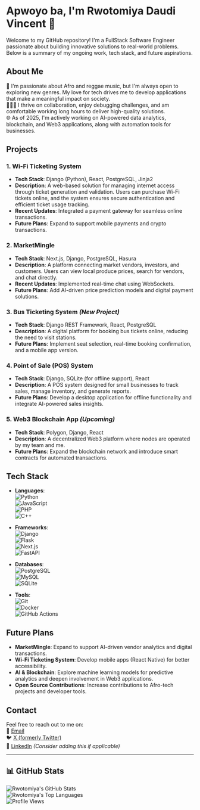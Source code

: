 # Apwoyo ba, I'm Rwotomiya Daudi Vincent 👋

Welcome to my GitHub repository! I'm a FullStack Software Engineer passionate about building innovative solutions to real-world problems. Below is a summary of my ongoing work, tech stack, and future aspirations.

## About Me

🚀 I'm passionate about Afro and reggae music, but I'm always open to exploring new genres. My love for tech drives me to develop applications that make a meaningful impact on society.  
👩🏿‍💻 I thrive on collaboration, enjoy debugging challenges, and am comfortable working long hours to deliver high-quality solutions.  
🌐 As of 2025, I'm actively working on AI-powered data analytics, blockchain, and Web3 applications, along with automation tools for businesses.  

## Projects

### 1. **Wi-Fi Ticketing System**  
- **Tech Stack**: Django (Python), React, PostgreSQL, Jinja2  
- **Description**: A web-based solution for managing internet access through ticket generation and validation. Users can purchase Wi-Fi tickets online, and the system ensures secure authentication and efficient ticket usage tracking.  
- **Recent Updates**: Integrated a payment gateway for seamless online transactions.  
- **Future Plans**: Expand to support mobile payments and crypto transactions.

### 2. **MarketMingle**  
- **Tech Stack**: Next.js, Django, PostgreSQL, Hasura  
- **Description**: A platform connecting market vendors, investors, and customers. Users can view local produce prices, search for vendors, and chat directly.  
- **Recent Updates**: Implemented real-time chat using WebSockets.  
- **Future Plans**: Add AI-driven price prediction models and digital payment solutions.

### 3. **Bus Ticketing System** *(New Project)*  
- **Tech Stack**: Django REST Framework, React, PostgreSQL  
- **Description**: A digital platform for booking bus tickets online, reducing the need to visit stations.  
- **Future Plans**: Implement seat selection, real-time booking confirmation, and a mobile app version.

### 4. **Point of Sale (POS) System**  
- **Tech Stack**: Django, SQLite (for offline support), React  
- **Description**: A POS system designed for small businesses to track sales, manage inventory, and generate reports.  
- **Future Plans**: Develop a desktop application for offline functionality and integrate AI-powered sales insights.

### 5. **Web3 Blockchain App** *(Upcoming)*  
- **Tech Stack**: Polygon, Django, React  
- **Description**: A decentralized Web3 platform where nodes are operated by my team and me.  
- **Future Plans**: Expand the blockchain network and introduce smart contracts for automated transactions.

## Tech Stack

- **Languages**:  
  ![Python](https://img.shields.io/badge/Python-3776AB?style=for-the-badge&logo=python&logoColor=white)  
  ![JavaScript](https://img.shields.io/badge/JavaScript-F7DF1E?style=for-the-badge&logo=javascript&logoColor=black)  
  ![PHP](https://img.shields.io/badge/PHP-777BB4?style=for-the-badge&logo=php&logoColor=white)  
  ![C++](https://img.shields.io/badge/C++-00599C?style=for-the-badge&logo=c%2B%2B&logoColor=white)  

- **Frameworks**:  
  ![Django](https://img.shields.io/badge/Django-092E20?style=for-the-badge&logo=django&logoColor=white)  
  ![Flask](https://img.shields.io/badge/Flask-000000?style=for-the-badge&logo=flask&logoColor=white)  
  ![Next.js](https://img.shields.io/badge/Next.js-000000?style=for-the-badge&logo=next.js&logoColor=white)  
  ![FastAPI](https://img.shields.io/badge/FastAPI-009688?style=for-the-badge&logo=fastapi&logoColor=white)  

- **Databases**:  
  ![PostgreSQL](https://img.shields.io/badge/PostgreSQL-336791?style=for-the-badge&logo=postgresql&logoColor=white)  
  ![MySQL](https://img.shields.io/badge/MySQL-4479A1?style=for-the-badge&logo=mysql&logoColor=white)  
  ![SQLite](https://img.shields.io/badge/SQLite-003B57?style=for-the-badge&logo=sqlite&logoColor=white)  

- **Tools**:  
  ![Git](https://img.shields.io/badge/Git-F05032?style=for-the-badge&logo=git&logoColor=white)  
  ![Docker](https://img.shields.io/badge/Docker-2496ED?style=for-the-badge&logo=docker&logoColor=white)  
  ![GitHub Actions](https://img.shields.io/badge/GitHub%20Actions-2088FF?style=for-the-badge&logo=github-actions&logoColor=white)  

## Future Plans

- **MarketMingle**: Expand to support AI-driven vendor analytics and digital transactions.  
- **Wi-Fi Ticketing System**: Develop mobile apps (React Native) for better accessibility.  
- **AI & Blockchain**: Explore machine learning models for predictive analytics and deepen involvement in Web3 applications.  
- **Open Source Contributions**: Increase contributions to Afro-tech projects and developer tools.

## Contact

Feel free to reach out to me on:  
📩 [Email](mailto:daudivincent20@gmail.com)  
🐦 [X (formerly Twitter)](https://x.com/daudivince20)  
💼 [LinkedIn](https://www.linkedin.com/in/rwotomiya-daudi-vincent) *(Consider adding this if applicable)*  

---

## 📊 GitHub Stats

![Rwotomiya's GitHub Stats](https://github-readme-stats.vercel.app/api?username=Rwotomiya&show_icons=true&theme=dark)  
![Rwotomiya's Top Languages](https://github-readme-stats.vercel.app/api/top-langs/?username=Rwotomiya&layout=compact&theme=dark)  
![Profile Views](https://komarev.com/ghpvc/?username=Rwotomiya&color=blueviolet)  

